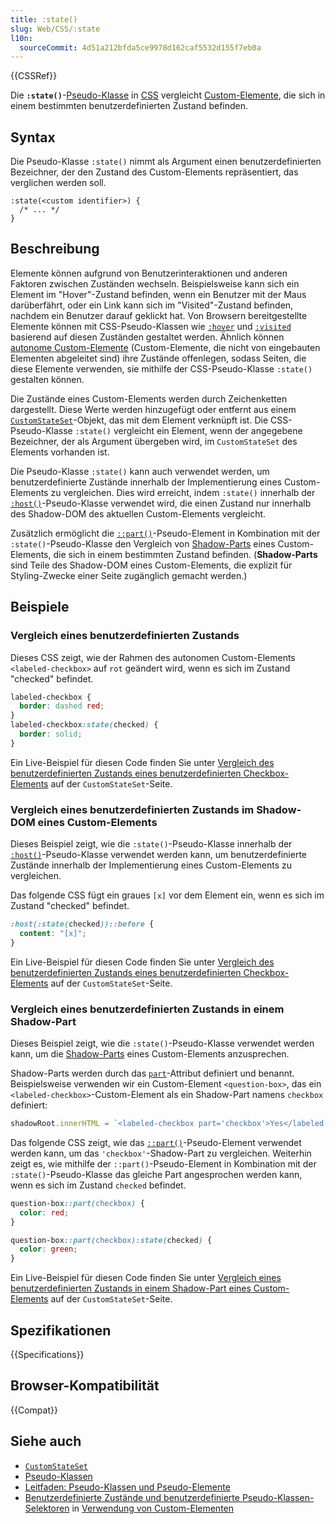 ```yaml
---
title: :state()
slug: Web/CSS/:state
l10n:
  sourceCommit: 4d51a212bfda5ce9978d162caf5532d155f7eb0a
---
```


{{CSSRef}}

Die **`:state()`**-[Pseudo-Klasse](/de/docs/Web/CSS/Pseudo-classes) in [CSS](/de/docs/Web/CSS) vergleicht [Custom-Elemente](/de/docs/Web/API/Web_components/Using_custom_elements), die sich in einem bestimmten benutzerdefinierten Zustand befinden.

## Syntax

Die Pseudo-Klasse `:state()` nimmt als Argument einen benutzerdefinierten Bezeichner, der den Zustand des Custom-Elements repräsentiert, das verglichen werden soll.

```css-nolint
:state(<custom identifier>) {
  /* ... */
}
```

## Beschreibung

Elemente können aufgrund von Benutzerinteraktionen und anderen Faktoren zwischen Zuständen wechseln.
Beispielsweise kann sich ein Element im "Hover"-Zustand befinden, wenn ein Benutzer mit der Maus darüberfährt, oder ein Link kann sich im "Visited"-Zustand befinden, nachdem ein Benutzer darauf geklickt hat.
Von Browsern bereitgestellte Elemente können mit CSS-Pseudo-Klassen wie [`:hover`](/de/docs/Web/CSS/:hover) und [`:visited`](/de/docs/Web/CSS/:visited) basierend auf diesen Zuständen gestaltet werden.
Ähnlich können [autonome Custom-Elemente](/de/docs/Web/API/Web_components/Using_custom_elements#types_of_custom_element) (Custom-Elemente, die nicht von eingebauten Elementen abgeleitet sind) ihre Zustände offenlegen, sodass Seiten, die diese Elemente verwenden, sie mithilfe der CSS-Pseudo-Klasse `:state()` gestalten können.

Die Zustände eines Custom-Elements werden durch Zeichenketten dargestellt.
Diese Werte werden hinzugefügt oder entfernt aus einem [`CustomStateSet`](/de/docs/Web/API/CustomStateSet)-Objekt, das mit dem Element verknüpft ist.
Die CSS-Pseudo-Klasse `:state()` vergleicht ein Element, wenn der angegebene Bezeichner, der als Argument übergeben wird, im `CustomStateSet` des Elements vorhanden ist.

Die Pseudo-Klasse `:state()` kann auch verwendet werden, um benutzerdefinierte Zustände innerhalb der Implementierung eines Custom-Elements zu vergleichen.
Dies wird erreicht, indem `:state()` innerhalb der [`:host()`](/de/docs/Web/CSS/:host_function)-Pseudo-Klasse verwendet wird, die einen Zustand nur innerhalb des Shadow-DOM des aktuellen Custom-Elements vergleicht.

Zusätzlich ermöglicht die [`::part()`](/de/docs/Web/CSS/::part)-Pseudo-Element in Kombination mit der `:state()`-Pseudo-Klasse den Vergleich von [Shadow-Parts](/de/docs/Web/CSS/CSS_shadow_parts) eines Custom-Elements, die sich in einem bestimmten Zustand befinden. (**Shadow-Parts** sind Teile des Shadow-DOM eines Custom-Elements, die explizit für Styling-Zwecke einer Seite zugänglich gemacht werden.)

## Beispiele

### Vergleich eines benutzerdefinierten Zustands

Dieses CSS zeigt, wie der Rahmen des autonomen Custom-Elements `<labeled-checkbox>` auf `rot` geändert wird, wenn es sich im Zustand "checked" befindet.

```css
labeled-checkbox {
  border: dashed red;
}
labeled-checkbox:state(checked) {
  border: solid;
}
```

Ein Live-Beispiel für diesen Code finden Sie unter [Vergleich des benutzerdefinierten Zustands eines benutzerdefinierten Checkbox-Elements](/de/docs/Web/API/CustomStateSet#matching_the_custom_state_of_a_custom_checkbox_element) auf der `CustomStateSet`-Seite.

### Vergleich eines benutzerdefinierten Zustands im Shadow-DOM eines Custom-Elements

Dieses Beispiel zeigt, wie die `:state()`-Pseudo-Klasse innerhalb der [`:host()`](/de/docs/Web/CSS/:host_function)-Pseudo-Klasse verwendet werden kann, um benutzerdefinierte Zustände innerhalb der Implementierung eines Custom-Elements zu vergleichen.

Das folgende CSS fügt ein graues `[x]` vor dem Element ein, wenn es sich im Zustand "checked" befindet.

```css
:host(:state(checked))::before {
  content: "[x]";
}
```

Ein Live-Beispiel für diesen Code finden Sie unter [Vergleich des benutzerdefinierten Zustands eines benutzerdefinierten Checkbox-Elements](/de/docs/Web/API/CustomStateSet#matching_the_custom_state_of_a_custom_checkbox_element) auf der `CustomStateSet`-Seite.

### Vergleich eines benutzerdefinierten Zustands in einem Shadow-Part

Dieses Beispiel zeigt, wie die `:state()`-Pseudo-Klasse verwendet werden kann, um die [Shadow-Parts](/de/docs/Web/CSS/CSS_shadow_parts) eines Custom-Elements anzusprechen.

Shadow-Parts werden durch das [`part`](/de/docs/Web/HTML/Global_attributes/part)-Attribut definiert und benannt.
Beispielsweise verwenden wir ein Custom-Element `<question-box>`, das ein `<labeled-checkbox>`-Custom-Element als ein Shadow-Part namens `checkbox` definiert:

```js
shadowRoot.innerHTML = `<labeled-checkbox part='checkbox'>Yes</labeled-checkbox>`;
```

Das folgende CSS zeigt, wie das [`::part()`](/de/docs/Web/CSS/::part)-Pseudo-Element verwendet werden kann, um das `'checkbox'`-Shadow-Part zu vergleichen.
Weiterhin zeigt es, wie mithilfe der `::part()`-Pseudo-Element in Kombination mit der `:state()`-Pseudo-Klasse das gleiche Part angesprochen werden kann, wenn es sich im Zustand `checked` befindet.

```css
question-box::part(checkbox) {
  color: red;
}

question-box::part(checkbox):state(checked) {
  color: green;
}
```

Ein Live-Beispiel für diesen Code finden Sie unter [Vergleich eines benutzerdefinierten Zustands in einem Shadow-Part eines Custom-Elements](/de/docs/Web/API/CustomStateSet#matching_a_custom_state_in_a_shadow_part_of_a_custom_element) auf der `CustomStateSet`-Seite.

## Spezifikationen

{{Specifications}}

## Browser-Kompatibilität

{{Compat}}

## Siehe auch

- [`CustomStateSet`](/de/docs/Web/API/CustomStateSet)
- [Pseudo-Klassen](/de/docs/Web/CSS/Pseudo-classes)
- [Leitfaden: Pseudo-Klassen und Pseudo-Elemente](/de/docs/Learn_web_development/Core/Styling_basics/Pseudo_classes_and_elements)
- [Benutzerdefinierte Zustände und benutzerdefinierte Pseudo-Klassen-Selektoren](/de/docs/Web/API/Web_components/Using_custom_elements#custom_states_and_custom_state_pseudo-class_css_selectors) in [Verwendung von Custom-Elementen](/de/docs/Web/API/Web_components/Using_custom_elements)
